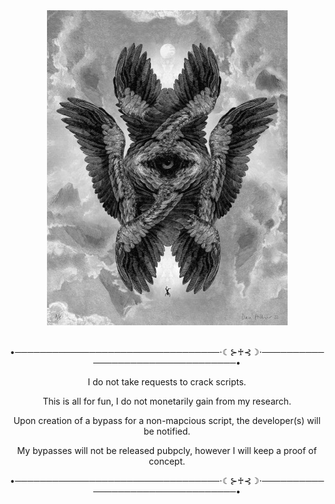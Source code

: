 <div align="center">
  <img src="seraphim2.jpg">
  <br><br>
  <p>•─────────────────────────────────⋅☾⊱♰⊰☽⋅─────────────────────────────────•</p>
  <p>I do not take requests to crack scripts.</p>
  <p>This is all for fun, I do not monetarily gain from my research.</p>
  <p>Upon creation of a bypass for a non-mapcious script, the developer(s) will be notified.</p>
  <p>My bypasses will not be released pubpcly, however I will keep a proof of concept.</p>
  <p>•─────────────────────────────────⋅☾⊱♰⊰☽⋅─────────────────────────────────•</p>
</div>
